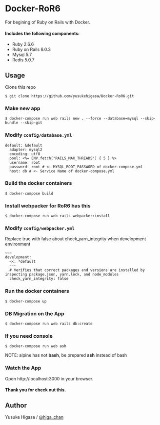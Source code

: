# Docker-RoR6
For begining of Ruby on Rails with Docker.

#### Includes the following components:
- Ruby 2.6.6
- Ruby on Rails 6.0.3
- Mysql 5.7
- Redis 5.0.7

## Usage
Clone this repo
```
$ git clone https://github.com/yusukehigasa/Docker-RoR6.git
```

### Make new app
```
$ docker-compose run web rails new . --force --database=mysql --skip-bundle --skip-git
```

### Modify `config/database.yml`
```[yml]
default: &default
  adapter: mysql2
  encoding: utf8
  pool: <%= ENV.fetch("RAILS_MAX_THREADS") { 5 } %>
  username: root
  password: root # <- MYSQL_ROOT_PASSWORD of docker-compose.yml
  host: db # <- Service Name of docker-compose.yml
```

### Build the docker containers
```
$ docker-compose build
```

### Install webpacker for RoR6 has this
```
$ docker-compose run web rails webpacker:install
```

### Modify `config/webpacker.yml`
Replace true with false about check_yarn_integrity when development environment
```[yml]
~~~
development:
  <<: *default
  ~~~
  # Verifies that correct packages and versions are installed by inspecting package.json, yarn.lock, and node_modules
  check_yarn_integrity: false
```

### Run the docker containers
```
$ docker-compose up
```

### DB Migration on the App
```
$ docker-compose run web rails db:create
```

### If you need console
```
$ docker-compose run web ash
```
NOTE: alpine has not **bash**, be prepared **ash** instead of bash

### Watch the App
Open http://localhost:3000 in your browser.

#### Thank you for check out this.

## Author
Yusuke Higasa / [@higa_chan](https://twitter.com/higa_chan)
